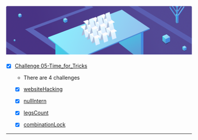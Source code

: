 ![dsa](05%20-%20Time%20for%20Tricks.png)
- 
- [x] [Challenge 05-Time_for_Tricks]()

  - There are 4 challenges
  - [x] [websiteHacking]() 
  - [x] [nullIntern]() 
  - [x] [legsCount]() 
  - [x] [combinationLock]() 


-------------
